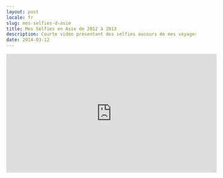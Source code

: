 ```yaml
---
layout: post
locale: fr
slug: mes-selfies-d-asie
title: Mes Selfies en Asie de 2012 à 2013
description: Courte vidéo présentant des selfies aucours de mes voyages en Asie
date: 2014-03-12
---
```


<iframe src="http://player.vimeo.com/video/88810346" width="560" height="315" frameborder="0" webkitAllowFullScreen mozallowfullscreen allowFullScreen></iframe>
